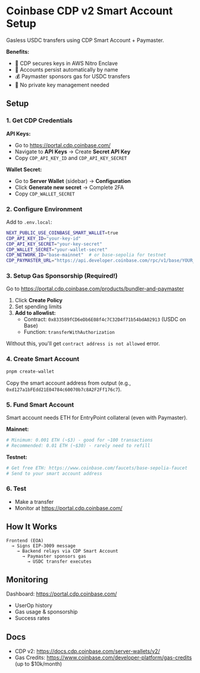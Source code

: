 # Coinbase CDP v2 Smart Account Setup

Gasless USDC transfers using CDP Smart Account + Paymaster.

**Benefits:**
- 🔐 CDP secures keys in AWS Nitro Enclave
- 🔄 Accounts persist automatically by name
- 💰 Paymaster sponsors gas for USDC transfers
- 🚀 No private key management needed

## Setup

### 1. Get CDP Credentials

**API Keys:**
- Go to https://portal.cdp.coinbase.com/
- Navigate to **API Keys** → Create **Secret API Key**
- Copy `CDP_API_KEY_ID` and `CDP_API_KEY_SECRET`

**Wallet Secret:**
- Go to **Server Wallet** (sidebar) → **Configuration**
- Click **Generate new secret** → Complete 2FA
- Copy `CDP_WALLET_SECRET`

### 2. Configure Environment

Add to `.env.local`:
```bash
NEXT_PUBLIC_USE_COINBASE_SMART_WALLET=true
CDP_API_KEY_ID="your-key-id"
CDP_API_KEY_SECRET="your-key-secret"
CDP_WALLET_SECRET="your-wallet-secret"
CDP_NETWORK_ID="base-mainnet"  # or base-sepolia for testnet
CDP_PAYMASTER_URL="https://api.developer.coinbase.com/rpc/v1/base/YOUR_KEY"
```

### 3. Setup Gas Sponsorship (Required!)

Go to https://portal.cdp.coinbase.com/products/bundler-and-paymaster

1. Click **Create Policy**
2. Set spending limits
3. **Add to allowlist:**
   - Contract: `0x833589fCD6eDb6E08f4c7C32D4f71b54bdA02913` (USDC on Base)
   - Function: `transferWithAuthorization`

Without this, you'll get `contract address is not allowed` error.

### 4. Create Smart Account

```bash
pnpm create-wallet
```

Copy the smart account address from output (e.g., `0xd127a1bFEdd21E04784c60070b7c8A2F2Ff176c7`).

### 5. Fund Smart Account

Smart account needs ETH for EntryPoint collateral (even with Paymaster).

**Mainnet:**
```bash
# Minimum: 0.001 ETH (~$3) - good for ~100 transactions
# Recommended: 0.01 ETH (~$30) - rarely need to refill
```

**Testnet:**
```bash
# Get free ETH: https://www.coinbase.com/faucets/base-sepolia-faucet
# Send to your smart account address
```

### 6. Test

- Make a transfer
- Monitor at https://portal.cdp.coinbase.com/

## How It Works

```
Frontend (EOA) 
  → Signs EIP-3009 message 
    → Backend relays via CDP Smart Account 
      → Paymaster sponsors gas 
        → USDC transfer executes
```

## Monitoring

Dashboard: https://portal.cdp.coinbase.com/
- UserOp history
- Gas usage & sponsorship
- Success rates

## Docs

- CDP v2: https://docs.cdp.coinbase.com/server-wallets/v2/
- Gas Credits: https://www.coinbase.com/developer-platform/gas-credits (up to $10k/month)
